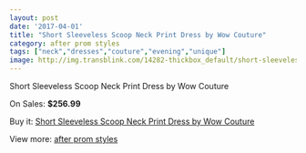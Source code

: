 ```yaml
---
layout: post
date: '2017-04-01'
title: "Short Sleeveless Scoop Neck Print Dress by Wow Couture"
category: after prom styles
tags: ["neck","dresses","couture","evening","unique"]
image: http://img.transblink.com/14282-thickbox_default/short-sleeveless-scoop-neck-print-dress-by-wow-couture.jpg
---
```

Short Sleeveless Scoop Neck Print Dress by Wow Couture

On Sales: **$256.99**
<a href="https://www.transblink.com/en/after-prom-styles/4574-short-sleeveless-scoop-neck-print-dress-by-wow-couture.html"><amp-img layout="responsive" width="600" height="600" src="//img.transblink.com/14282-thickbox_default/short-sleeveless-scoop-neck-print-dress-by-wow-couture.jpg" alt="Short Sleeveless Scoop Neck Print Dress by Wow Couture 0" /></a>
<a href="https://www.transblink.com/en/after-prom-styles/4574-short-sleeveless-scoop-neck-print-dress-by-wow-couture.html"><amp-img layout="responsive" width="600" height="600" src="//img.transblink.com/14284-thickbox_default/short-sleeveless-scoop-neck-print-dress-by-wow-couture.jpg" alt="Short Sleeveless Scoop Neck Print Dress by Wow Couture 1" /></a>
<a href="https://www.transblink.com/en/after-prom-styles/4574-short-sleeveless-scoop-neck-print-dress-by-wow-couture.html"><amp-img layout="responsive" width="600" height="600" src="//img.transblink.com/14283-thickbox_default/short-sleeveless-scoop-neck-print-dress-by-wow-couture.jpg" alt="Short Sleeveless Scoop Neck Print Dress by Wow Couture 2" /></a>

Buy it: [Short Sleeveless Scoop Neck Print Dress by Wow Couture](https://www.transblink.com/en/after-prom-styles/4574-short-sleeveless-scoop-neck-print-dress-by-wow-couture.html "Short Sleeveless Scoop Neck Print Dress by Wow Couture")

View more: [after prom styles](https://www.transblink.com/en/55-after-prom-styles "after prom styles")